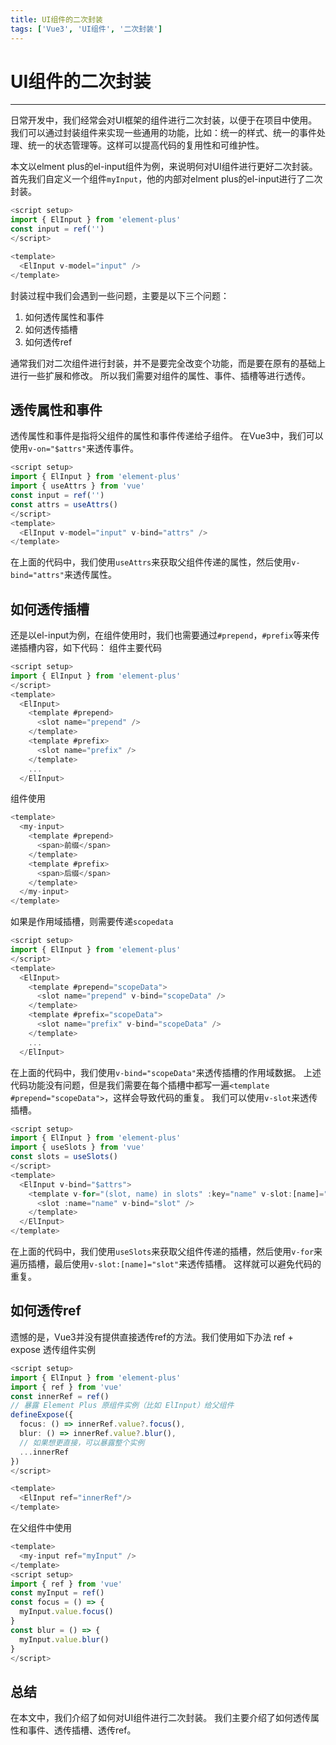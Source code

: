 ```yaml
---
title: UI组件的二次封装
tags: ['Vue3', 'UI组件', '二次封装']
---
```


# UI组件的二次封装
---
日常开发中，我们经常会对UI框架的组件进行二次封装，以便于在项目中使用。
我们可以通过封装组件来实现一些通用的功能，比如：统一的样式、统一的事件处理、统一的状态管理等。这样可以提高代码的复用性和可维护性。

本文以elment plus的el-input组件为例，来说明何对UI组件进行更好二次封装。
首先我们自定义一个组件`myInput`，他的内部对elment plus的el-input进行了二次封装。
```ts
<script setup>
import { ElInput } from 'element-plus'
const input = ref('')
</script>

<template>
  <ElInput v-model="input" />
</template>
```
封装过程中我们会遇到一些问题，主要是以下三个问题：
1. 如何透传属性和事件
2. 如何透传插槽
3. 如何透传ref

通常我们对二次组件进行封装，并不是要完全改变个功能，而是要在原有的基础上进行一些扩展和修改。
所以我们需要对组件的属性、事件、插槽等进行透传。
## 透传属性和事件
透传属性和事件是指将父组件的属性和事件传递给子组件。
在Vue3中，我们可以使用`v-on="$attrs"`来透传事件。
```ts
<script setup>
import { ElInput } from 'element-plus'
import { useAttrs } from 'vue'
const input = ref('')
const attrs = useAttrs()
</script>
<template>
  <ElInput v-model="input" v-bind="attrs" />
</template>
```
在上面的代码中，我们使用`useAttrs`来获取父组件传递的属性，然后使用`v-bind="attrs"`来透传属性。

## 如何透传插槽
还是以el-input为例，在组件使用时，我们也需要通过`#prepend`，`#prefix`等来传递插槽内容，如下代码：
组件主要代码
```ts
<script setup>
import { ElInput } from 'element-plus' 
</script>
<template>
  <ElInput>
    <template #prepend>
      <slot name="prepend" />
    </template>
    <template #prefix>
      <slot name="prefix" />
    </template>
    ...
  </ElInput>
```
组件使用
```ts
<template>
  <my-input>
    <template #prepend>
      <span>前缀</span>
    </template>
    <template #prefix>
      <span>后缀</span>
    </template>
  </my-input>
</template>
``` 
如果是作用域插槽，则需要传递`scopedata`

```ts
<script setup>
import { ElInput } from 'element-plus' 
</script>
<template>
  <ElInput>
    <template #prepend="scopeData">
      <slot name="prepend" v-bind="scopeData" />
    </template>
    <template #prefix="scopeData">
      <slot name="prefix" v-bind="scopeData" />
    </template>
    ...
  </ElInput>
```
在上面的代码中，我们使用`v-bind="scopeData"`来透传插槽的作用域数据。
上述代码功能没有问题，但是我们需要在每个插槽中都写一遍`<template #prepend="scopeData">`，这样会导致代码的重复。
我们可以使用`v-slot`来透传插槽。
```ts
<script setup>
import { ElInput } from 'element-plus'
import { useSlots } from 'vue'
const slots = useSlots()
</script>
<template>
  <ElInput v-bind="$attrs">
    <template v-for="(slot, name) in slots" :key="name" v-slot:[name]="slot">
      <slot :name="name" v-bind="slot" />
    </template>
  </ElInput>
</template>
```
在上面的代码中，我们使用`useSlots`来获取父组件传递的插槽，然后使用`v-for`来遍历插槽，最后使用`v-slot:[name]="slot"`来透传插槽。
这样就可以避免代码的重复。

## 如何透传ref
遗憾的是，Vue3并没有提供直接透传ref的方法。我们使用如下办法
ref + expose 透传组件实例
```ts
<script setup>
import { ElInput } from 'element-plus'
import { ref } from 'vue'
const innerRef = ref()
// 暴露 Element Plus 原组件实例（比如 ElInput）给父组件
defineExpose({
  focus: () => innerRef.value?.focus(),
  blur: () => innerRef.value?.blur(),
  // 如果想更直接，可以暴露整个实例
  ...innerRef
})
</script>

<template>
  <ElInput ref="innerRef"/>
</template>
```

在父组件中使用
```ts
<template>
  <my-input ref="myInput" />
</template>
<script setup>
import { ref } from 'vue'
const myInput = ref()
const focus = () => {
  myInput.value.focus()
}
const blur = () => {
  myInput.value.blur()
}
</script>
```

## 总结
在本文中，我们介绍了如何对UI组件进行二次封装。
我们主要介绍了如何透传属性和事件、透传插槽、透传ref。
